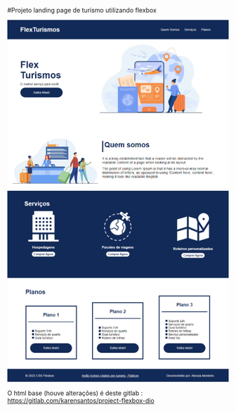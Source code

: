 #Projeto landing page de turismo utilizando flexbox

![interface do site](./images/interface1.png "interface do site 1")
![interface do site](./images/interface2.png "interface do site 2")
![interface do site](./images/interface3.png "interface do site 3")
![interface do site](./images/interface4.png "interface do site 4")

O html base (houve alterações) é deste gitlab : https://gitlab.com/karensantos/project-flexbox-dio

